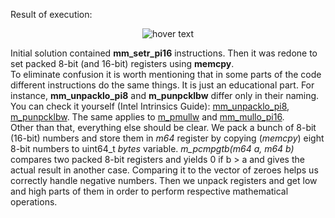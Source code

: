 Result of execution:

<p align="center">
  <img src="https://i.ibb.co/cycj71V/mmx-Result.png" title="hover text">
</p>

Initial solution contained **mm_setr_pi16** instructions. Then it was redone to set packed 8-bit (and 16-bit) registers using **memcpy**. </br>
To eliminate confusion it is worth mentioning that in some parts of the code different instructions do the same things. It is just an educational part. For instance, **mm_unpacklo_pi8** and **m_punpcklbw** differ only in their naming. You can check it yourself (Intel Intrinsics Guide): [mm_unpacklo_pi8](https://software.intel.com/sites/landingpage/IntrinsicsGuide/#techs=MMX&expand=4341,4015,4341,3514,131,130,4147,948,4148,4149,4446,6108&text=_mm_unpacklo_pi8), [m_punpcklbw](https://software.intel.com/sites/landingpage/IntrinsicsGuide/#techs=MMX&expand=4341,4015,4341,3514,131,130,948,4149,4446,4149,4148,4147,4444&text=m_punpcklbw). The same applies to [m_pmullw](https://software.intel.com/sites/landingpage/IntrinsicsGuide/#techs=MMX&expand=4341,4015,4341,3514,131,130,948,4149,4446,4149,4148,4147,4444,4341&text=_m_pmullw) and [mm_mullo_pi16](https://software.intel.com/sites/landingpage/IntrinsicsGuide/#techs=MMX&expand=4341,4015,4341,3514,131,130,4147,948,4148,4149,4446,6108,4015&text=_mm_mullo_pi16). </br>
Other than that, everything else should be clear. We pack a bunch of 8-bit (16-bit) numbers and store them in *m64* register by copying (*memcpy*) eight 8-bit numbers to uint64_t *bytes* variable. *m_pcmpgtb(m64 a, m64 b)* compares two packed 8-bit registers and yields 0 if b > a and gives the actual result in another case. Comparing it to the vector of zeroes helps us correctly handle negative numbers. Then we unpack registers and get low and high parts of them in order to perform respective mathematical operations.
